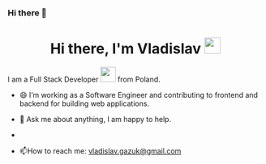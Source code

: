 ### Hi there 👋

<!--
**VladislavGazuk/VladislavGazuk** is a ✨ _special_ ✨ repository because its `README.md` (this file) appears on your GitHub profile.

Here are some ideas to get you started:

- 🔭 I’m currently working on ...
- 🌱 I’m currently learning ...
- 👯 I’m looking to collaborate on ...
- 🤔 I’m looking for help with ...
- 💬 Ask me about ...
- 📫 How to reach me: ...
- 😄 Pronouns: ...
- ⚡ Fun fact: ...
-->
<h1 align="center">Hi there, I'm Vladislav <img
src="https://github.com/blackcater/blackcater/raw/main/images/Hi.gif" height="32"/></h1>

I am a Full Stack Developer <img
src="https://media.giphy.com/media/WUlplcMpOCEmTGBtBW/giphy.gif" width="30"> from Poland.

- 😄 I’m working as a Software Engineer and contributing to frontend and backend for building web
applications.

- 💬 Ask me about anything, I am happy to help.
- 
- :mailbox:How to reach me: vladislav.gazuk@gmail.com
